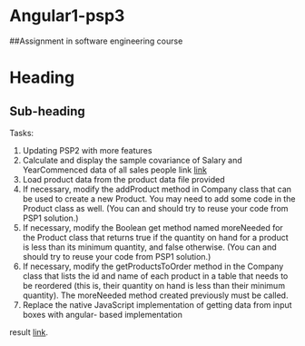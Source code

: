 # Angular1-psp3
##Assignment in software engineering course

# Heading

## Sub-heading



Tasks:

1. Updating PSP2 with more features
2. Calculate and display the sample covariance of Salary and YearCommenced data of all sales
people
link [link](http://www.r-tutor.com/elementary-statistics/numerical-measures/covariance)
3. Load product data from the product data file provided
4. If necessary, modify the addProduct method in Company class that can be used to create a
new Product. You may need to add some code in the Product class as well. (You can and should
try to reuse your code from PSP1 solution.)
5. If necessary, modify the Boolean get method named moreNeeded for the Product class that
returns true if the quantity on hand for a product is less than its minimum quantity, and false
otherwise. (You can and should try to reuse your code from PSP1 solution.)
6. If necessary, modify the getProductsToOrder method in the Company class that lists the id and name of each product in a table that needs to be reordered (this is, their quantity on hand is
less than their minimum quantity). The moreNeeded method created previously must be
called.
7. Replace the native JavaScript implementation of getting data from input boxes with angular-
based implementation


result [link](http://jonathanchaochen.github.io/angular1-psp3).
